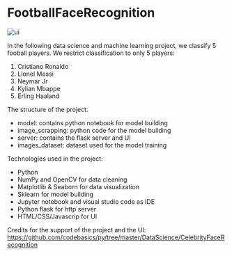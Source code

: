# FootballFaceRecognition

![ui](https://github.com/user-attachments/assets/411a8d90-c3c7-48ba-9a9c-b83ae8fa20b6)

In the following data science and machine learning project, we classify 5 fooball players. We restrict classification to only 5 players:
  1. Cristiano Ronaldo
  2. Lionel Messi
  3. Neymar Jr
  4. Kylian Mbappe
  5. Erling Haaland

The structure of the project:
* model: contains python notebook for model building
* image_scrapping: python code for the model building
* server: contains the flask server and UI
* images_dataset: dataset used for the model training 

Technologies used in the project:
* Python
* NumPy and OpenCV for data cleaning
* Matplotlib & Seaborn for data visualization
* Sklearn for model building
* Jupyter notebook and visual studio code as IDE
* Python flask for http server
* HTML/CSS/Javascrip for UI

Credits for the support of the project and the UI: https://github.com/codebasics/py/tree/master/DataScience/CelebrityFaceRecognition
